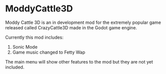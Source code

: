 # ModdyCattle3D
Moddy Cattle 3D is an in development mod for
the extremely popular game released called
CrazyCattle3D made in the Godot game engine.

Currently this mod includes:
1. Sonic Mode
2. Game music changed to Fetty Wap

The main menu will show other features
to the mod but they are not yet included.
